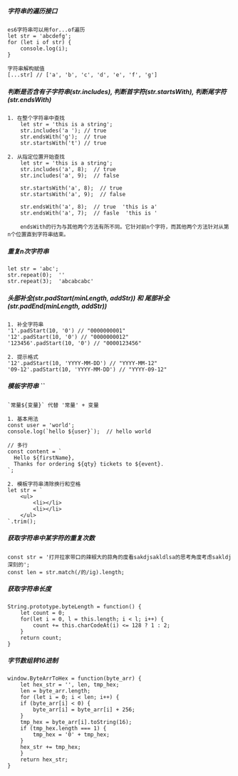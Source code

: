 ##### 字符串的遍历接口
    es6字符串可以用for...of遍历
    let str = 'abcdefg';
    for (let i of str) {
        console.log(i);
    }
    
    字符串解构赋值
    [...str] // ['a', 'b', 'c', 'd', 'e', 'f', 'g']
    
    
##### 判断是否含有子字符串(str.includes), 判断首字符(str.startsWith), 判断尾字符(str.endsWith)  
    1. 在整个字符串中查找
        let str = 'this is a string';
        str.includes('a '); // true
        str.endsWith('g');  // true
        str.startsWith('t') // true
    
    2. 从指定位置开始查找
        let str = 'this is a string';
        str.includes('a', 8);  // true
        str.includes('a', 9);  // false
        
        str.startsWith('a', 8);  // true    
        str.startsWith('a', 9);  // false
    
        str.endsWith('a', 8);  // true  'this is a' 
        str.endsWith('a', 7);  // fasle  'this is '
        
        endsWith的行为与其他两个方法有所不同。它针对前n个字符，而其他两个方法针对从第n个位置直到字符串结束。

##### 重复n次字符串
    let str = 'abc';
    str.repeat(0);  ''
    str.repeat(3);  'abcabcabc'
    
##### 头部补全(str.padStart(minLength, addStr))  和  尾部补全(str.padEnd(minLength, addStr))
    1. 补全字符串
    '1'.padStart(10, '0') // "0000000001"
    '12'.padStart(10, '0') // "0000000012"
    '123456'.padStart(10, '0') // "0000123456"

    2. 提示格式
    '12'.padStart(10, 'YYYY-MM-DD') // "YYYY-MM-12"
    '09-12'.padStart(10, 'YYYY-MM-DD') // "YYYY-09-12"

##### 模板字符串    ``
    `常量${变量}` 代替 '常量' + 变量
    
    1. 基本用法
    const user = 'world';
    console.log(`hello ${user}`);  // hello world
    
    // 多行
    const content = `
      Hello ${firstName},
      Thanks for ordering ${qty} tickets to ${event}.
    `;
    
    2. 模板字符串清除换行和空格
    let str = `
        <ul>
            <li></li>
            <li></li>
        </ul>
    `.trim();
    
    
##### 获取字符串中某字符的重复次数
    const str = '打开拉家带口的辣椒大的蒜角的度看sakdjsakldlsa的思考角度考虑sakldj深刻的';
    const len = str.match(/的/ig).length;
   
    
    
##### 获取字符串长度
	String.prototype.byteLength = function() {
		let count = 0;
		for(let i = 0, l = this.length; i < l; i++) {
			count += this.charCodeAt(i) <= 128 ? 1 : 2;
		}
		return count;
	}
##### 字节数组转16进制
	window.ByteArrToHex = function(byte_arr) {
	    let hex_str = '', len, tmp_hex;
	    len = byte_arr.length;
	    for (let i = 0; i < len; i++) {
		if (byte_arr[i] < 0) {
		    byte_arr[i] = byte_arr[i] + 256;
		}
		tmp_hex = byte_arr[i].toString(16);
		if (tmp_hex.length === 1) {
		    tmp_hex = '0' + tmp_hex;
		}
		hex_str += tmp_hex;
	    }
	    return hex_str;
	}
    
    
